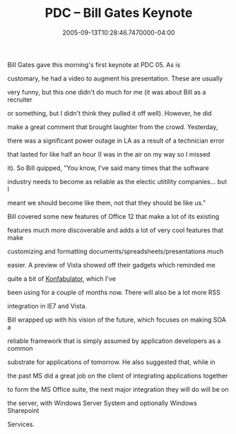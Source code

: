 ﻿---
title: PDC – Bill Gates Keynote
date: "2005-09-13T10:28:46.7470000-04:00"
description: Bill Gates gave this morning's first keynote at PDC 05. As is customary, he had a video to augment his presentation.
featuredImage: /img/default-post-image.jpg
---

Bill Gates gave this morning's first keynote at PDC 05. As is

customary, he had a video to augment his presentation. These are usually

very funny, but this one didn't do much for me (it was about Bill as a recruiter

or something, but I didn't think they pulled it off well). However, he did

make a great comment that brought laughter from the crowd. Yesterday,

there was a significant power outage in LA as a result of a technician error

that lasted for like half an hour (I was in the air on my way so I missed

it). So Bill quipped, "You know, I've said many times that the software

industry needs to become as reliable as the electic utitility companies… but I

meant we should become like them, not that they should be like us."

Bill covered some new features of Office 12 that make a lot of its existing

features much more discoverable and adds a lot of very cool features that make

customizing and formatting documents/spreadsheets/presentations much

easier. A preview of Vista showed off their gadgets which reminded me

quite a bit of [Konfabulator](http://konfabulator.com/), which I've

been using for a couple of months now. There will also be a lot more RSS

integration in IE7 and Vista.

Bill wrapped up with his vision of the future, which focuses on making SOA a

reliable framework that is simply assumed by application developers as a common

substrate for applications of tomorrow. He also suggested that, while in

the past MS did a great job on the client of integrating applications together

to form the MS Office suite, the next major integration they will do will be on

the server, with Windows Server System and optionally Windows Sharepoint

Services.


